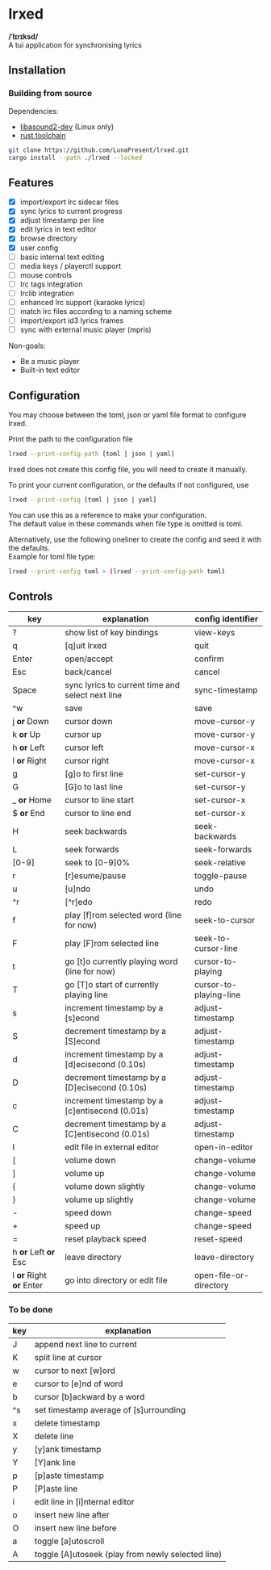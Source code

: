 # lrxed

**/ˈlɪrɪksd/**  
A tui application for synchronising lyrics

## Installation

### Building from source

Dependencies:

- [libasound2-dev](https://launchpad.net/ubuntu/noble/+package/libasound2-dev) (Linux only)
- [rust toolchain](https://www.rust-lang.org/tools/install)

```sh
git clone https://github.com/LunaPresent/lrxed.git
cargo install --path ./lrxed --locked
```

## Features

- [x] import/export lrc sidecar files
- [x] sync lyrics to current progress
- [x] adjust timestamp per line
- [x] edit lyrics in text editor
- [x] browse directory
- [x] user config
- [ ] basic internal text editing
- [ ] media keys / playerctl support
- [ ] mouse controls
- [ ] lrc tags integration
- [ ] lrclib integration
- [ ] enhanced lrc support (karaoke lyrics)
- [ ] match lrc files according to a naming scheme
- [ ] import/export id3 lyrics frames
- [ ] sync with external music player (mpris)

Non-goals:

- Be a music player
- Built-in text editor

## Configuration

You may choose between the toml, json or yaml file format to configure lrxed.

Print the path to the configuration file

```sh
lrxed --print-config-path [toml | json | yaml]
```

lrxed does not create this config file, you will need to create it manually.

To print your current configuration, or the defaults if not configured, use

```sh
lrxed --print-config [toml | json | yaml]
```

You can use this as a reference to make your configuration.  
The default value in these commands when file type is omitted is toml.

Alternatively, use the following oneliner to create the config and seed it with the defaults.  
Example for toml file type:

```sh
lrxed --print-config toml > (lrxed --print-config-path toml)
```

## Controls

| key                         | explanation                                      | config identifier      |
| --------------------------- | ------------------------------------------------ | ---------------------- |
| ?                           | show list of key bindings                        | view-keys              |
| q                           | \[q]uit lrxed                                    | quit                   |
| Enter                       | open/accept                                      | confirm                |
| Esc                         | back/cancel                                      | cancel                 |
| Space                       | sync lyrics to current time and select next line | sync-timestamp         |
| ^w                          | save                                             | save                   |
| j **or** Down               | cursor down                                      | move-cursor-y          |
| k **or** Up                 | cursor up                                        | move-cursor-y          |
| h **or** Left               | cursor left                                      | move-cursor-x          |
| l **or** Right              | cursor right                                     | move-cursor-x          |
| g                           | \[g]o to first line                              | set-cursor-y           |
| G                           | \[G]o to last line                               | set-cursor-y           |
| \_ **or** Home              | cursor to line start                             | set-cursor-x           |
| $ **or** End                | cursor to line end                               | set-cursor-x           |
| H                           | seek backwards                                   | seek-backwards         |
| L                           | seek forwards                                    | seek-forwards          |
| \[0-9]                      | seek to \[0-9]0%                                 | seek-relative          |
| r                           | \[r]esume/pause                                  | toggle-pause           |
| u                           | \[u]ndo                                          | undo                   |
| ^r                          | \[^r]edo                                         | redo                   |
| f                           | play \[f]rom selected word (line for now)        | seek-to-cursor         |
| F                           | play \[F]rom selected line                       | seek-to-cursor-line    |
| t                           | go \[t]o currently playing word (line for now)   | cursor-to-playing      |
| T                           | go \[T]o start of currently playing line         | cursor-to-playing-line |
| s                           | increment timestamp by a \[s]econd               | adjust-timestamp       |
| S                           | decrement timestamp by a \[S]econd               | adjust-timestamp       |
| d                           | increment timestamp by a \[d]ecisecond (0.10s)   | adjust-timestamp       |
| D                           | decrement timestamp by a \[D]ecisecond (0.10s)   | adjust-timestamp       |
| c                           | increment timestamp by a \[c]entisecond (0.01s)  | adjust-timestamp       |
| C                           | decrement timestamp by a \[C]entisecond (0.01s)  | adjust-timestamp       |
| I                           | edit file in external editor                     | open-in-editor         |
| [                           | volume down                                      | change-volume          |
| ]                           | volume up                                        | change-volume          |
| {                           | volume down slightly                             | change-volume          |
| }                           | volume up slightly                               | change-volume          |
| -                           | speed down                                       | change-speed           |
| +                           | speed up                                         | change-speed           |
| =                           | reset playback speed                             | reset-speed            |
| h **or** Left **or** Esc    | leave directory                                  | leave-directory        |
| l **or** Right **or** Enter | go into directory or edit file                   | open-file-or-directory |

### To be done

| key | explanation                                        |
| --- | -------------------------------------------------- |
| J   | append next line to current                        |
| K   | split line at cursor                               |
| w   | cursor to next \[w]ord                             |
| e   | cursor to \[e]nd of word                           |
| b   | cursor \[b]ackward by a word                       |
| ^s  | set timestamp average of \[s]urrounding            |
| x   | delete timestamp                                   |
| X   | delete line                                        |
| y   | \[y]ank timestamp                                  |
| Y   | \[Y]ank line                                       |
| p   | \[p]aste timestamp                                 |
| P   | \[P]aste line                                      |
| i   | edit line in \[i]nternal editor                    |
| o   | insert new line after                              |
| O   | insert new line before                             |
| a   | toggle \[a]utoscroll                               |
| A   | toggle \[A]utoseek (play from newly selected line) |
